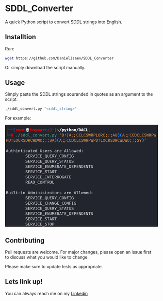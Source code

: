 # SDDL_Converter
A quick Python script to convert SDDL strings into English. 

## Installtion

Run: 

```bash
wget https://github.com/DanielIsaev/SDDL_Converter
```

Or simply download the script manually. 


## Usage 

Simply paste the SDDL strings souranded in quotes as an argument to the script. 

```bash
./sddl_convert.py "<sddl_string>"
```

For example:


![usage](https://github.com/DanielIsaev/SDDL_Converter/blob/main/img/usage.png)


## Contributing                           

Pull requests are welcome. For major changes, please open an issue first                                                                                                  
to discuss what you would like to change.                                            

Please make sure to update tests as appropriate.                                     


## Lets link up!                          

You can always reach me on my [Linkedin](https://www.linkedin.com/in/daniel-isaev-757593228/)  
